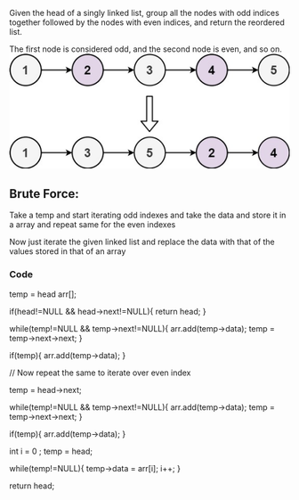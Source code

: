 Given the head of a singly linked list, group all the nodes with odd indices together followed by the nodes with even indices, and return the reordered list.

The first node is considered odd, and the second node is even, and so on.
![alt text](image.png)

## Brute Force:

Take a temp and start iterating odd indexes and take the data and store it in a array and repeat same for the even indexes 

Now just iterate the given linked list and replace the data with that of the values stored in that of an array 

### Code

temp = head
arr[];

if(head!=NULL && head->next!=NULL){
    return head;
}

while(temp!=NULL && temp->next!=NULL){
    arr.add(temp->data);
    temp = temp->next->next;
}

if(temp){
    arr.add(temp->data);
}

// Now repeat the same to iterate over even index

temp = head->next;

while(temp!=NULL && temp->next!=NULL){
    arr.add(temp->data);
    temp = temp->next->next;
}

if(temp){
    arr.add(temp->data);
}

int i = 0 ;
temp = head;

while(temp!=NULL){
    temp->data = arr[i];
    i++;
}

return head;
